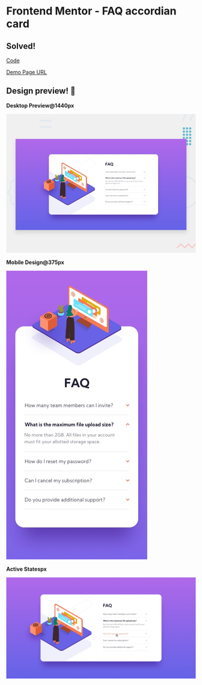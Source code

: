 # Frontend Mentor - FAQ accordian card

## Solved! 

[Code](https://github.com/natarajchakraborty/faq-accordion-card)

[Demo Page URL](https://natarajchakraborty.github.io/faq-accordion-card/)

## Design preview! 👋

**Desktop Preview@1440px**

![Desktop](./design/desktop-preview.jpg)

**Mobile Design@375px**

![Mobile](./design/mobile-design.jpg)

**Active Statespx**

![Mobile](./design/active-states.jpg)
